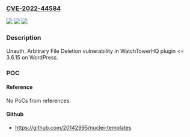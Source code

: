 ### [CVE-2022-44584](https://cve.mitre.org/cgi-bin/cvename.cgi?name=CVE-2022-44584)
![](https://img.shields.io/static/v1?label=Product&message=WatchTowerHQ%20(WordPress%20plugin)&color=blue)
![](https://img.shields.io/static/v1?label=Version&message=%3C%3D%203.6.15%3C%3D%203.6.15%20&color=brighgreen)
![](https://img.shields.io/static/v1?label=Vulnerability&message=Arbitrary%20File%20Deletion&color=brighgreen)

### Description

Unauth. Arbitrary File Deletion vulnerability in WatchTowerHQ plugin <= 3.6.15 on WordPress.

### POC

#### Reference
No PoCs from references.

#### Github
- https://github.com/20142995/nuclei-templates

